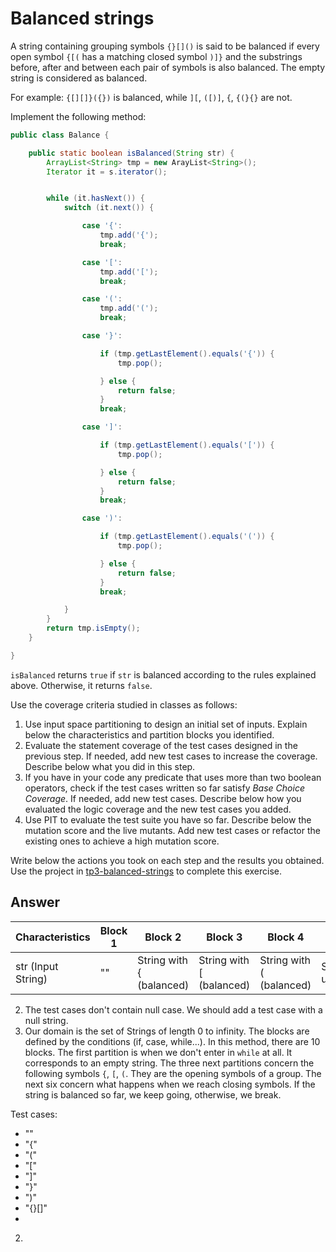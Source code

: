 # Balanced strings

A string containing grouping symbols `{}[]()` is said to be balanced if every open symbol `{[(` has a matching closed symbol `)]}` and the substrings before, after and between each pair of symbols is also balanced. The empty string is considered as balanced.

For example: `{[][]}({})` is balanced, while `][`, `([)]`, `{`, `{(}{}` are not.

Implement the following method:

```java
public class Balance {

    public static boolean isBalanced(String str) {
        ArrayList<String> tmp = new ArayList<String>();
        Iterator it = s.iterator();


        while (it.hasNext()) {
            switch (it.next()) {

                case '{':
                    tmp.add('{');
                    break;

                case '[':
                    tmp.add('[');
                    break;

                case '(':
                    tmp.add('(');
                    break;

                case '}':

                    if (tmp.getLastElement().equals('{')) {
                        tmp.pop();

                    } else {
                        return false;
                    }
                    break;

                case ']':

                    if (tmp.getLastElement().equals('[')) {
                        tmp.pop();

                    } else {
                        return false;
                    }
                    break;

                case ')':

                    if (tmp.getLastElement().equals('(')) {
                        tmp.pop();

                    } else {
                        return false;
                    }
                    break;

            }
        }
        return tmp.isEmpty();
    }

}
```

`isBalanced` returns `true` if `str` is balanced according to the rules explained above. Otherwise, it returns `false`.

Use the coverage criteria studied in classes as follows:

1. Use input space partitioning to design an initial set of inputs. Explain below the characteristics and partition blocks you identified.
2. Evaluate the statement coverage of the test cases designed in the previous step. If needed, add new test cases to increase the coverage. Describe below what you did in this step.
3. If you have in your code any predicate that uses more than two boolean operators, check if the test cases written so far satisfy *Base Choice Coverage*. If needed, add new test cases. Describe below how you evaluated the logic coverage and the new test cases you added.
4. Use PIT to evaluate the test suite you have so far. Describe below the mutation score and the live mutants. Add new test cases or refactor the existing ones to achieve a high mutation score.

Write below the actions you took on each step and the results you obtained.
Use the project in [tp3-balanced-strings](../code/tp3-balanced-strings) to complete this exercise.

## Answer

| Characteristics    | Block 1 | Block 2                  | Block 3                  | Block 4                  | Block 5           |
|--------------------|---------|--------------------------|--------------------------|--------------------------|-------------------|
| str (Input String) | ""      | String with { (balanced) | String with [ (balanced) | String with ( (balanced) | String unbalanced |

2. The test cases don't contain null case. We should add a test case with a null string.
3. Our domain is the set of Strings of length 0 to infinity. The blocks are defined by the conditions (if, case, while...). In this method, there are 10 blocks.
The first partition is when we don't enter in `while` at all. It corresponds to an empty string.
The three next partitions concern the following symbols `{`, `[`, `(`. They are the opening symbols of a group. The next six concern what happens when we reach closing symbols.
If the string is balanced so far, we keep going, otherwise, we break.

Test cases:

 - ""
 - "{"
 - "("
 - "["
 - "]"
 - "}"
 - ")"
 - "{}[]"
 - 

2. 